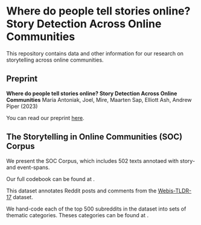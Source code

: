 # Where do people tell stories online? Story Detection Across Online Communities

This repository contains data and other information for our research on storytelling across online communities.

## Preprint

**Where do people tell stories online? Story Detection Across Online Communities**
Maria Antoniak, Joel, Mire, Maarten Sap, Elliott Ash, Andrew Piper (2023)

You can read our preprint [here](https://github.com/maria-antoniak/stories-online-communities/blob/main/2023_preprint_where_stories.pdf).

## The Storytelling in Online Communities (SOC) Corpus

We present the SOC Corpus, which includes 502 texts annotaed with story- and event-spans.

Our full codebook can be found at []().

This dataset annotates Reddit posts and comments from the [Webis-TLDR-17](https://huggingface.co/datasets/webis/tldr-17) dataset.

We hand-code each of the top 500 subreddits in the dataset into sets of thematic categories. Theses categories can be found at []().

